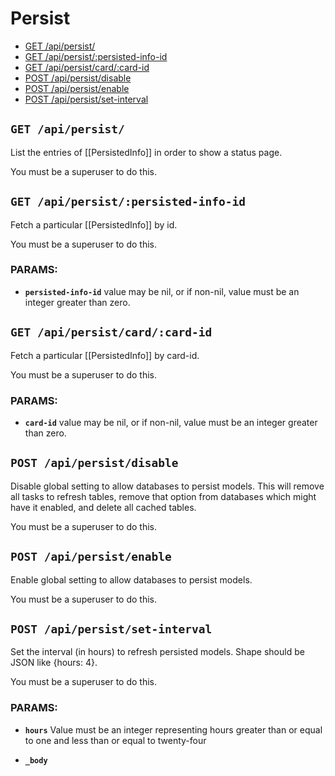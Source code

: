 # Persist

  - [GET /api/persist/](#get-apipersist)
  - [GET /api/persist/:persisted-info-id](#get-apipersistpersisted-info-id)
  - [GET /api/persist/card/:card-id](#get-apipersistcardcard-id)
  - [POST /api/persist/disable](#post-apipersistdisable)
  - [POST /api/persist/enable](#post-apipersistenable)
  - [POST /api/persist/set-interval](#post-apipersistset-interval)

## `GET /api/persist/`

List the entries of [[PersistedInfo]] in order to show a status page.

You must be a superuser to do this.

## `GET /api/persist/:persisted-info-id`

Fetch a particular [[PersistedInfo]] by id.

You must be a superuser to do this.

### PARAMS:

*  **`persisted-info-id`** value may be nil, or if non-nil, value must be an integer greater than zero.

## `GET /api/persist/card/:card-id`

Fetch a particular [[PersistedInfo]] by card-id.

You must be a superuser to do this.

### PARAMS:

*  **`card-id`** value may be nil, or if non-nil, value must be an integer greater than zero.

## `POST /api/persist/disable`

Disable global setting to allow databases to persist models. This will remove all tasks to refresh tables, remove
  that option from databases which might have it enabled, and delete all cached tables.

You must be a superuser to do this.

## `POST /api/persist/enable`

Enable global setting to allow databases to persist models.

You must be a superuser to do this.

## `POST /api/persist/set-interval`

Set the interval (in hours) to refresh persisted models. Shape should be JSON like {hours: 4}.

You must be a superuser to do this.

### PARAMS:

*  **`hours`** Value must be an integer representing hours greater than or equal to one and less than or equal to twenty-four

*  **`_body`**